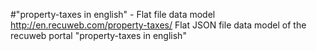 #"property-taxes‎ in english" - Flat file data model
http://en.recuweb.com/property-taxes‎/
Flat JSON file data model of the recuweb portal "property-taxes‎ in english"
